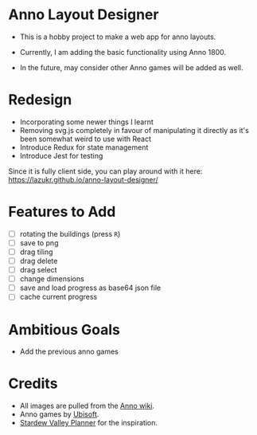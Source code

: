 # Anno Layout Designer

- This is a hobby project to make a web app for anno layouts.

- Currently, I am adding the basic functionality using Anno 1800.

- In the future, may consider other Anno games will be added as well.

# Redesign

- Incorporating some newer things I learnt
- Removing svg.js completely in favour of manipulating it directly as it's been somewhat weird to use with React
- Introduce Redux for state management
- Introduce Jest for testing

Since it is fully client side, you can play around with it here:
https://lazukr.github.io/anno-layout-designer/

# Features to Add

- [ ] rotating the buildings (press `R`)
- [ ] save to png
- [ ] drag tiling
- [ ] drag delete
- [ ] drag select
- [ ] change dimensions
- [ ] save and load progress as base64 json file
- [ ] cache current progress

# Ambitious Goals

- Add the previous anno games

# Credits

- All images are pulled from the [Anno wiki](https://anno1800.fandom.com/wiki/Buildings).
- Anno games by [Ubisoft](https://www.ubisoft.com/).
- [Stardew Valley Planner](https://github.com/hpeinar/stardewplanner) for the inspiration.

